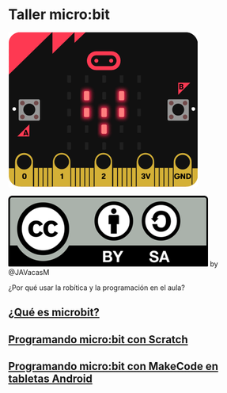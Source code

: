 # Taller micro:bit

![LoveMicrobit.gif](./images/LoveMicrobit.gif)

![Licencia CC by SA](./images/Licencia_CC.png) by @JAVacasM

¿Por qué usar la robítica y la programación en el aula?
## [¿Qué es microbit?](./QueEsMicrobit.md)
## [Programando micro:bit con Scratch](./Scratch_microbit.md)
## [Programando micro:bit con MakeCode en tabletas Android](./Programar_micro:bit_MakeCode_desde_tableta_android.md)
